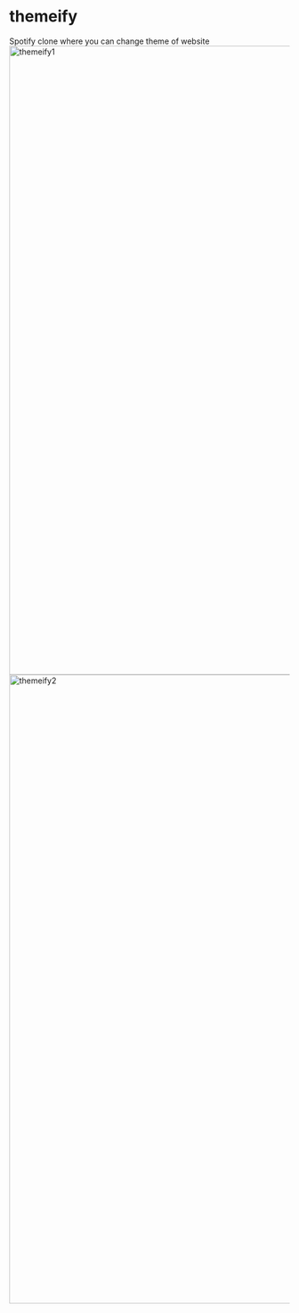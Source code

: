 # themeify
Spotify clone where you can change theme of website
<img width="1128" alt="themeify1" src="https://user-images.githubusercontent.com/71673279/147845896-211e8e46-1741-4252-9f7e-4dbe050d23f3.PNG">
<img width="1128" alt="themeify2" src="https://user-images.githubusercontent.com/71673279/147845897-fb2a0851-bb2f-4f12-8cfe-bea5cb2e6124.PNG">
